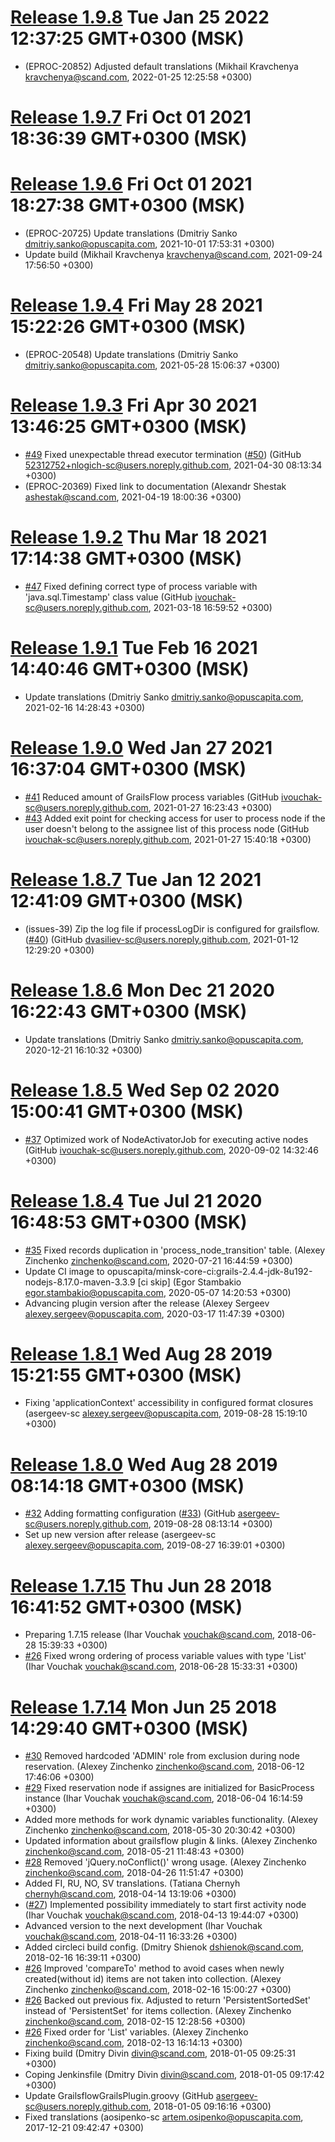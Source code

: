 
[Release 1.9.8](https://github.com/OpusCapita/grailsflow-core-plugin/releases/tag/v1.9.8) Tue Jan 25 2022 12:37:25 GMT+0300 (MSK)
=======================================================

- (EPROC-20852) Adjusted default translations (Mikhail Kravchenya kravchenya@scand.com, 2022-01-25 12:25:58 +0300)

[Release 1.9.7](https://github.com/OpusCapita/grailsflow-core-plugin/releases/tag/v1.9.7) Fri Oct 01 2021 18:36:39 GMT+0300 (MSK)
=======================================================


[Release 1.9.6](https://github.com/OpusCapita/grailsflow-core-plugin/releases/tag/v1.9.6) Fri Oct 01 2021 18:27:38 GMT+0300 (MSK)
=======================================================

- (EPROC-20725) Update translations (Dmitriy Sanko dmitriy.sanko@opuscapita.com, 2021-10-01 17:53:31 +0300)
- Update build (Mikhail Kravchenya kravchenya@scand.com, 2021-09-24 17:56:50 +0300)

[Release 1.9.4](https://github.com/OpusCapita/grailsflow-core-plugin/releases/tag/v1.9.4) Fri May 28 2021 15:22:26 GMT+0300 (MSK)
=======================================================

- (EPROC-20548) Update translations (Dmitriy Sanko dmitriy.sanko@opuscapita.com, 2021-05-28 15:06:37 +0300)

[Release 1.9.3](https://github.com/OpusCapita/grailsflow-core-plugin/releases/tag/v1.9.3) Fri Apr 30 2021 13:46:25 GMT+0300 (MSK)
=======================================================

- [#49](https://github.com/OpusCapita/grailsflow-core-plugin/issues/49) Fixed unexpectable thread executor termination ([#50](https://github.com/OpusCapita/grailsflow-core-plugin/issues/50)) (GitHub 52312752+nlogich-sc@users.noreply.github.com, 2021-04-30 08:13:34 +0300)
- (EPROC-20369) Fixed link to documentation (Alexandr Shestak ashestak@scand.com, 2021-04-19 18:00:36 +0300)

[Release 1.9.2](https://github.com/OpusCapita/grailsflow-core-plugin/releases/tag/v1.9.2) Thu Mar 18 2021 17:14:38 GMT+0300 (MSK)
=======================================================

- [#47](https://github.com/OpusCapita/grailsflow-core-plugin/issues/47) Fixed defining correct type of process variable with 'java.sql.Timestamp' class value (GitHub ivouchak-sc@users.noreply.github.com, 2021-03-18 16:59:52 +0300)

[Release 1.9.1](https://github.com/OpusCapita/grailsflow-core-plugin/releases/tag/v1.9.1) Tue Feb 16 2021 14:40:46 GMT+0300 (MSK)
=======================================================

- Update translations (Dmitriy Sanko dmitriy.sanko@opuscapita.com, 2021-02-16 14:28:43 +0300)

[Release 1.9.0](https://github.com/OpusCapita/grailsflow-core-plugin/releases/tag/v1.9.0) Wed Jan 27 2021 16:37:04 GMT+0300 (MSK)
=======================================================

- [#41](https://github.com/OpusCapita/grailsflow-core-plugin/issues/41) Reduced amount of GrailsFlow process variables (GitHub ivouchak-sc@users.noreply.github.com, 2021-01-27 16:23:43 +0300)
- [#43](https://github.com/OpusCapita/grailsflow-core-plugin/issues/43) Added exit point for checking access for user to process node if the user doesn't belong to the assignee list of this process node (GitHub ivouchak-sc@users.noreply.github.com, 2021-01-27 15:40:18 +0300)

[Release 1.8.7](https://github.com/OpusCapita/grailsflow-core-plugin/releases/tag/v1.8.7) Tue Jan 12 2021 12:41:09 GMT+0300 (MSK)
=======================================================

- (issues-39) Zip the log file if processLogDir is configured for grailsflow. ([#40](https://github.com/OpusCapita/grailsflow-core-plugin/issues/40)) (GitHub dvasiliev-sc@users.noreply.github.com, 2021-01-12 12:29:20 +0300)

[Release 1.8.6](https://github.com/OpusCapita/grailsflow-core-plugin/releases/tag/v1.8.6) Mon Dec 21 2020 16:22:43 GMT+0300 (MSK)
=======================================================

- Update translations (Dmitriy Sanko dmitriy.sanko@opuscapita.com, 2020-12-21 16:10:32 +0300)

[Release 1.8.5](https://github.com/OpusCapita/grailsflow-core-plugin/releases/tag/v1.8.5) Wed Sep 02 2020 15:00:41 GMT+0300 (MSK)
=======================================================

- [#37](https://github.com/OpusCapita/grailsflow-core-plugin/issues/37) Optimized work of NodeActivatorJob for executing active nodes (GitHub ivouchak-sc@users.noreply.github.com, 2020-09-02 14:32:46 +0300)

[Release 1.8.4](https://github.com/OpusCapita/grailsflow-core-plugin/releases/tag/v1.8.4) Tue Jul 21 2020 16:48:53 GMT+0300 (MSK)
=======================================================

- [#35](https://github.com/OpusCapita/grailsflow-core-plugin/issues/35) Fixed records duplication in 'process_node_transition' table. (Alexey Zinchenko zinchenko@scand.com, 2020-07-21 16:44:59 +0300)
- Update CI image to opuscapita/minsk-core-ci:grails-2.4.4-jdk-8u192-nodejs-8.17.0-maven-3.3.9 [ci skip] (Egor Stambakio egor.stambakio@opuscapita.com, 2020-05-07 14:20:53 +0300)
- Advancing plugin version after the release (Alexey Sergeev alexey.sergeev@opuscapita.com, 2020-03-17 11:47:39 +0300)

[Release 1.8.1](https://github.com/OpusCapita/grailsflow-core-plugin/releases/tag/v1.8.1) Wed Aug 28 2019 15:21:55 GMT+0300 (MSK)
=======================================================

- Fixing 'applicationContext' accessibility in configured format closures (asergeev-sc alexey.sergeev@opuscapita.com, 2019-08-28 15:19:10 +0300)

[Release 1.8.0](https://github.com/OpusCapita/grailsflow-core-plugin/releases/tag/v1.8.0) Wed Aug 28 2019 08:14:18 GMT+0300 (MSK)
=======================================================

- [#32](https://github.com/OpusCapita/grailsflow-core-plugin/issues/32) Adding formatting configuration ([#33](https://github.com/OpusCapita/grailsflow-core-plugin/issues/33)) (GitHub asergeev-sc@users.noreply.github.com, 2019-08-28 08:13:14 +0300)
- Set up new version after release (asergeev-sc alexey.sergeev@opuscapita.com, 2019-08-27 16:39:01 +0300)

[Release 1.7.15](https://github.com/OpusCapita/grailsflow-core-plugin/releases/tag/v1.7.15) Thu Jun 28 2018 16:41:52 GMT+0300 (MSK)
=======================================================

- Preparing 1.7.15 release (Ihar Vouchak vouchak@scand.com, 2018-06-28 15:39:33 +0300)
- [#26](https://github.com/OpusCapita/grailsflow-core-plugin/issues/26) Fixed wrong ordering of process variable values with type 'List' (Ihar Vouchak vouchak@scand.com, 2018-06-28 15:33:31 +0300)

[Release 1.7.14](https://github.com/OpusCapita/grailsflow-core-plugin/releases/tag/v1.7.14) Mon Jun 25 2018 14:29:40 GMT+0300 (MSK)
=======================================================

- [#30](https://github.com/OpusCapita/grailsflow-core-plugin/issues/30) Removed hardcoded 'ADMIN' role from exclusion during node reservation. (Alexey Zinchenko zinchenko@scand.com, 2018-06-12 17:46:06 +0300)
- [#29](https://github.com/OpusCapita/grailsflow-core-plugin/issues/29) Fixed reservation node if assignes are initialized for BasicProcess instance (Ihar Vouchak vouchak@scand.com, 2018-06-04 16:14:59 +0300)
- Added more methods for work dynamic variables functionality. (Alexey Zinchenko zinchenko@scand.com, 2018-05-30 20:30:42 +0300)
- Updated information about grailsflow plugin & links. (Alexey Zinchenko zinchenko@scand.com, 2018-05-21 11:48:43 +0300)
- [#28](https://github.com/OpusCapita/grailsflow-core-plugin/issues/28) Removed 'jQuery.noConflict()' wrong usage. (Alexey Zinchenko zinchenko@scand.com, 2018-04-26 11:51:47 +0300)
- Added FI, RU, NO, SV translations. (Tatiana Chernyh chernyh@scand.com, 2018-04-14 13:19:06 +0300)
- ([#27](https://github.com/OpusCapita/grailsflow-core-plugin/issues/27)) Implemented possibility immediately to start first activity node (Ihar Vouchak vouchak@scand.com, 2018-04-13 19:44:07 +0300)
- Advanced version to the next development (Ihar Vouchak vouchak@scand.com, 2018-04-11 16:33:26 +0300)
- Added circleci build config. (Dmitry Shienok dshienok@scand.com, 2018-02-16 16:39:11 +0300)
- [#26](https://github.com/OpusCapita/grailsflow-core-plugin/issues/26) Improved 'compareTo' method to avoid cases when newly created(without id) items are not taken into collection. (Alexey Zinchenko zinchenko@scand.com, 2018-02-16 15:00:27 +0300)
- [#26](https://github.com/OpusCapita/grailsflow-core-plugin/issues/26) Backed out previous fix. Adjusted to return 'PersistentSortedSet' instead of 'PersistentSet' for items collection. (Alexey Zinchenko zinchenko@scand.com, 2018-02-15 12:28:56 +0300)
- [#26](https://github.com/OpusCapita/grailsflow-core-plugin/issues/26) Fixed order for 'List' variables. (Alexey Zinchenko zinchenko@scand.com, 2018-02-13 16:14:13 +0300)
- Fixing build (Dmitry Divin divin@scand.com, 2018-01-05 09:25:31 +0300)
- Coping Jenkinsfile (Dmitry Divin divin@scand.com, 2018-01-05 09:17:42 +0300)
- Update GrailsflowGrailsPlugin.groovy (GitHub asergeev-sc@users.noreply.github.com, 2018-01-05 09:16:16 +0300)
- Fixed translations (aosipenko-sc artem.osipenko@opuscapita.com, 2017-12-21 09:42:47 +0300)
